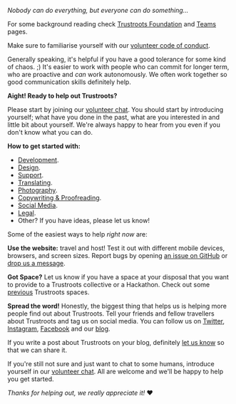 _Nobody can do everything, but everyone can do something…_

For some background reading check [Trustroots Foundation](https://www.trustroots.org/foundation) and [Teams](https://www.trustroots.org/team) pages.

Make sure to familiarise yourself with our [volunteer code of conduct](https://github.com/Trustroots/trustroots/blob/master/CODE_OF_CONDUCT.md#readme).

Generally speaking, it's helpful if you have a good tolerance for some kind of chaos. ;) It's easier to work with people who can commit for longer term, who are proactive and _can_ work autonomously. We often work together so good communication skills definitely help.

**Aight! Ready to help out Trustroots?**

Please start by joining our [volunteer chat](Chat.md). You should start by introducing yourself; what have you done in the past, what are you interested in and little bit about yourself. We're always happy to hear from you even if you don't know what you can do.

**How to get started with:**

- [Development](Development-Getting-Started.md).
- [Design](Design-Getting-Started.md).
- [Support](Support-Getting-Started.md).
- [Translating](Translating-Getting-Started.md).
- [Photography](Photography-Getting-Started.md).
- [Copywriting & Proofreading](Copywriting-Getting-Started.md).
- [Social Media](Social-Media-Getting-Started.md).
- [Legal](Legal-Getting-Started.md).
- Other? If you have ideas, please let us know!

Some of the easiest ways to help _right now_ are:

**Use the website:** travel and host! Test it out with different mobile devices, browsers, and screen sizes. Report bugs by opening [an issue on GitHub](https://github.com/Trustroots/trustroots/issues/new) or [drop us a message](https://www.trustroots.org/contact).

**Got Space?** Let us know if you have a space at your disposal that you want to provide to a Trustroots collective or a Hackathon. Check out some <a href="https://nomadwiki.org/en/Trustroots_Iberian_Collective_2018">previous</a> Trustroots spaces.

**Spread the word!** Honestly, the biggest thing that helps us is helping more people find out about Trustroots. Tell your friends and fellow travellers about Trustroots and tag us on social media. You can follow us on [Twitter](https://twitter.com/trustroots), [Instagram](https://www.instagram.com/trustroots_org/), [Facebook](https://www.facebook.com/trustroots.org/) and our [blog](https://ideas.trustroots.org/).

If you write a post about Trustroots on your blog, definitely [let us know](https://www.trustroots.org/contact) so that we can share it.

If you're still not sure and just want to chat to some humans, introduce yourself in our [volunteer chat](Chat.md). All are welcome and we'll be happy to help you get started.

_Thanks for helping out, we really appreciate it!_ ❤️
